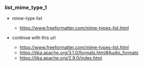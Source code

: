 
### list_mime_type_1

* mime-type list 
    * https://www.freeformatter.com/mime-types-list.html

* continue with this url
    * https://www.freeformatter.com/mime-types-list.html
    * https://tika.apache.org/3.1.0/formats.html#Audio_formats
    * https://tika.apache.org/2.9.0/index.html 


